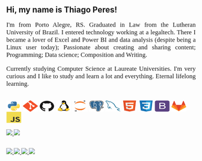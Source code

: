 <h2><b>Hi, my name is Thiago Peres!</b></h2>
<p style="text-align: justify; font-family: Georgia, 'Times New Roman', Times, serif; font-size: 17px;">
    I'm from Porto Alegre, RS. Graduated in Law from the Lutheran University of Brazil. 
    I entered technology working at a legaltech. There I became a lover of Excel and 
    Power BI and data analysis (despite being a Linux user today); Passionate about 
    creating and sharing content; Programming; Data science; Composition and Writing.
</p>
<p style="text-align: justify; font-family: Georgia, 'Times New Roman', Times, serif; font-size: 17px;">
Currently studying Computer Science at Laureate Universities. I'm very curious 
and I like to study and learn a lot and everything. Eternal lifelong learning.
</p>
<div style="display: inline_block"><br>
    <img align="center" alt="Thiago-Python" height="30" width="40" src="https://raw.githubusercontent.com/devicons/devicon/master/icons/python/python-original.svg">
    <img align="center" alt="Thiago-Git" height="30" width="40" src="https://raw.githubusercontent.com/devicons/devicon/master/icons/git/git-original.svg">
    <img align="center" alt="Thiago-GitHub" height="30" width="40" src="https://raw.githubusercontent.com/devicons/devicon/master/icons/github/github-original.svg">
    <img align="center" alt="Thiago-Linux" height="30" width="40" src="https://raw.githubusercontent.com/devicons/devicon/master/icons/linux/linux-original.svg">
    <img align="center" alt="Thiago-Jupyter" height="30" width="40" src="https://raw.githubusercontent.com/devicons/devicon/master/icons/jupyter/jupyter-original.svg">
    <img align="center" alt="Thiago-Postgres" height="30" width="40" src="https://raw.githubusercontent.com/devicons/devicon/master/icons/postgresql/postgresql-original.svg">
    <img align="center" alt="Thiago-MySQL" height="30" width="40" src="https://raw.githubusercontent.com/devicons/devicon/master/icons/mysql/mysql-original.svg">
    <img align="center" alt="Thiago-HTML" height="30" width="40" src="https://raw.githubusercontent.com/devicons/devicon/master/icons/html5/html5-original.svg">
    <img align="center" alt="Thiago-CSS" height="30" width="40" src="https://raw.githubusercontent.com/devicons/devicon/master/icons/css3/css3-original.svg">
    <img align="center" alt="Thiago-Bootstrap" height="30" width="40" src="https://raw.githubusercontent.com/devicons/devicon/master/icons/bootstrap/bootstrap-plain.svg">
    <img align="center" alt="Thiago-GitLab" height="30" width="40" src="https://raw.githubusercontent.com/devicons/devicon/master/icons/gitlab/gitlab-original.svg">
    <img align="center" alt="Thiago-JS" height="30" width="40" src="https://raw.githubusercontent.com/devicons/devicon/master/icons/javascript/javascript-original.svg">
</div>
<br>
<div>
    <a href="https://github.com/thiagoperess">
    <img height="180em" src="https://github-readme-stats.vercel.app/api?username=thiagoperess&show_icons=true&theme=dracula&include_all_commits=true&count_private=true"/>
    <img height="180em" src="https://github-readme-stats.vercel.app/api/top-langs/?username=thiagoperess&layout=compact&langs_count=6&theme=dracula"/>
</div>
<br>
<div> 
<p class="left">
<a href="https://www.linkedin.com/in/thiagoperess/" alt="Linkedin">
    <img src="https://img.shields.io/badge/-Linkedin-045FB4?style=for-the-badge&logo=Linkedin&logoColor=white&link=https://www.linkedin.com/in/thiagoperess/"/>
</a>

<a href="https://www.instagram.com/thiagoperes.py/" alt="Instagram">
    <img src="https://img.shields.io/badge/-Instagram-DF0174?style=for-the-badge&logo=instagram&logoColor=white&link=https://www.instagram.com/thiagoperes.py/"/
</a>

<a href="https://thiagoperess.medium.com/" alt="Medium">
    <img src="https://img.shields.io/badge/-Medium-000000?style=for-the-badge&logo=medium&logoColor=white&link=https://https://thiagoperess.medium.com/"/>
</a>

<a href="https://twitter.com/othiagoperess" alt="Twitter">
    <img src="https://img.shields.io/badge/-Twitter-58ACFA?style=for-the-badge&logo=twitter&logoColor=white&link=https://https://twitter.com/othiagoperess"/>
</a>
</p> 
</div>
